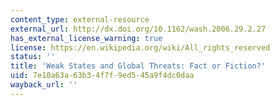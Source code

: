 ```yaml
---
content_type: external-resource
external_url: http://dx.doi.org/10.1162/wash.2006.29.2.27
has_external_license_warning: true
license: https://en.wikipedia.org/wiki/All_rights_reserved
status: ''
title: 'Weak States and Global Threats: Fact or Fiction?'
uid: 7e10a63a-63b3-4f7f-9ed5-45a9f4dc0daa
wayback_url: ''
---
```

